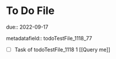 # To Do File

due:: 2022-09-17

metadatafield:: todoTestFile_1118_77

- [ ] Task of todoTestFile_1118 1 [[Query me]]
